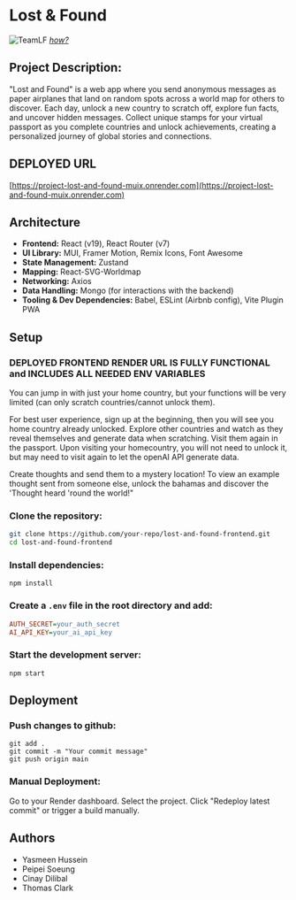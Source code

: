 # Lost & Found

![TeamLF](https://github.com/user-attachments/assets/daef5cf5-138d-436e-be21-17746ae01968)
[*how?*](https://help.github.com/articles/about-readmes/#relative-links-and-image-paths-in-readme-files)

## Project Description:

"Lost and Found" is a web app where you send anonymous messages as paper airplanes that land on random spots across a world map for others to discover. Each day, unlock a new country to scratch off, explore fun facts, and uncover hidden messages. Collect unique stamps for your virtual passport as you complete countries and unlock achievements, creating a personalized journey of global stories and connections.


## DEPLOYED URL
[https://project-lost-and-found-muix.onrender.com](https://project-lost-and-found-muix.onrender.com)

## Architecture
- **Frontend:** React (v19), React Router (v7)  
- **UI Library:** MUI, Framer Motion, Remix Icons, Font Awesome  
- **State Management:** Zustand  
- **Mapping:** React-SVG-Worldmap  
- **Networking:** Axios  
- **Data Handling:** Mongo (for interactions with the backend)  
- **Tooling & Dev Dependencies:** Babel, ESLint (Airbnb config), Vite Plugin PWA

## Setup

### DEPLOYED FRONTEND RENDER URL IS FULLY FUNCTIONAL and INCLUDES ALL NEEDED ENV VARIABLES
You can jump in with just your home country, but your functions will be very limited (can only scratch countries/cannot unlock them).

For best user experience, sign up at the beginning, then you will see you home country already unlocked. Explore other countries and watch as they reveal themselves and generate data when scratching. Visit them again in the passport. Upon visiting your homecountry, you will not need to unlock it, but may need to visit again to let the openAI API generate data.

Create thoughts and send them to a mystery location! To view an example thought sent from someone else, unlock the bahamas and discover the 'Thought heard 'round the world!"

### Clone the repository:  
```sh
git clone https://github.com/your-repo/lost-and-found-frontend.git
cd lost-and-found-frontend
```

### Install dependencies:
```
npm install
```

### Create a `.env` file in the root directory and add:  
```ini
AUTH_SECRET=your_auth_secret
AI_API_KEY=your_ai_api_key
```

### Start the development server:
```
npm start
```

## Deployment

### Push changes to github:
```
git add .
git commit -m "Your commit message"
git push origin main
```

### Manual Deployment:
Go to your Render dashboard.
Select the project.
Click "Redeploy latest commit" or trigger a build manually.

## Authors
- Yasmeen Hussein
- Peipei Soeung
- Cinay Dilibal
- Thomas Clark
